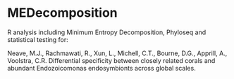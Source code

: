 # MEDecomposition

R analysis including Minimum Entropy Decomposition, Phyloseq and statistical testing for:

Neave, M.J., Rachmawati, R., Xun, L., Michell, C.T., Bourne, D.G., Apprill, A., Voolstra, C.R. Differential specificity between closely related corals and abundant Endozoicomonas endosymbionts across global scales.
